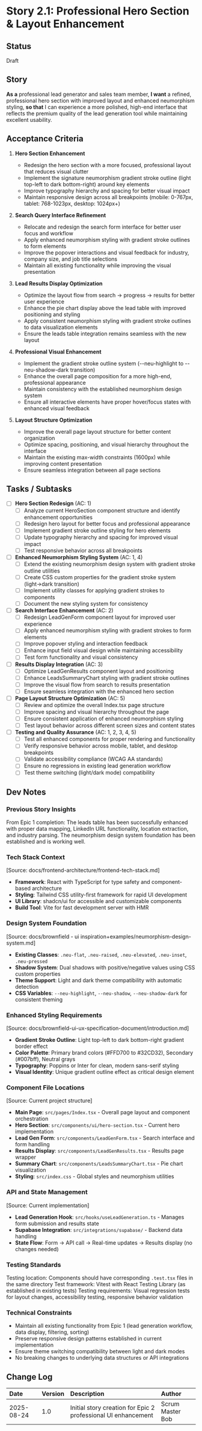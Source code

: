# Story 2.1: Professional Hero Section & Layout Enhancement

## Status

Draft

## Story

**As a** professional lead generator and sales team member,
**I want** a refined, professional hero section with improved layout and enhanced neumorphism styling,
**so that** I can experience a more polished, high-end interface that reflects the premium quality of the lead generation tool while maintaining excellent usability.

## Acceptance Criteria

1. **Hero Section Enhancement**
   - Redesign the hero section with a more focused, professional layout that reduces visual clutter
   - Implement the signature neumorphism gradient stroke outline (light top-left to dark bottom-right) around key elements
   - Improve typography hierarchy and spacing for better visual impact
   - Maintain responsive design across all breakpoints (mobile: 0-767px, tablet: 768-1023px, desktop: 1024px+)

2. **Search Query Interface Refinement**
   - Relocate and redesign the search form interface for better user focus and workflow
   - Apply enhanced neumorphism styling with gradient stroke outlines to form elements
   - Improve the popover interactions and visual feedback for industry, company size, and job title selections
   - Maintain all existing functionality while improving the visual presentation

3. **Lead Results Display Optimization**
   - Optimize the layout flow from search → progress → results for better user experience
   - Enhance the pie chart display above the lead table with improved positioning and styling
   - Apply consistent neumorphism styling with gradient stroke outlines to data visualization elements
   - Ensure the leads table integration remains seamless with the new layout

4. **Professional Visual Enhancement**
   - Implement the gradient stroke outline system (--neu-highlight to --neu-shadow-dark transition)
   - Enhance the overall page composition for a more high-end, professional appearance
   - Maintain consistency with the established neumorphism design system
   - Ensure all interactive elements have proper hover/focus states with enhanced visual feedback

5. **Layout Structure Optimization**
   - Improve the overall page layout structure for better content organization
   - Optimize spacing, positioning, and visual hierarchy throughout the interface
   - Maintain the existing max-width constraints (1600px) while improving content presentation
   - Ensure seamless integration between all page sections

## Tasks / Subtasks

- [ ] **Hero Section Redesign** (AC: 1)
  - [ ] Analyze current HeroSection component structure and identify enhancement opportunities
  - [ ] Redesign hero layout for better focus and professional appearance
  - [ ] Implement gradient stroke outline styling for hero elements
  - [ ] Update typography hierarchy and spacing for improved visual impact
  - [ ] Test responsive behavior across all breakpoints

- [ ] **Enhanced Neumorphism Styling System** (AC: 1, 4)
  - [ ] Extend the existing neumorphism design system with gradient stroke outline utilities
  - [ ] Create CSS custom properties for the gradient stroke system (light→dark transition)
  - [ ] Implement utility classes for applying gradient strokes to components
  - [ ] Document the new styling system for consistency

- [ ] **Search Interface Enhancement** (AC: 2)
  - [ ] Redesign LeadGenForm component layout for improved user experience
  - [ ] Apply enhanced neumorphism styling with gradient strokes to form elements
  - [ ] Improve popover styling and interaction feedback
  - [ ] Enhance input field visual design while maintaining accessibility
  - [ ] Test form functionality and visual consistency

- [ ] **Results Display Integration** (AC: 3)
  - [ ] Optimize LeadGenResults component layout and positioning
  - [ ] Enhance LeadsSummaryChart styling with gradient stroke outlines
  - [ ] Improve the visual flow from search to results presentation
  - [ ] Ensure seamless integration with the enhanced hero section

- [ ] **Page Layout Structure Optimization** (AC: 5)
  - [ ] Review and optimize the overall Index.tsx page structure
  - [ ] Improve spacing and visual hierarchy throughout the page
  - [ ] Ensure consistent application of enhanced neumorphism styling
  - [ ] Test layout behavior across different screen sizes and content states

- [ ] **Testing and Quality Assurance** (AC: 1, 2, 3, 4, 5)
  - [ ] Test all enhanced components for proper rendering and functionality
  - [ ] Verify responsive behavior across mobile, tablet, and desktop breakpoints
  - [ ] Validate accessibility compliance (WCAG AA standards)
  - [ ] Ensure no regressions in existing lead generation workflow
  - [ ] Test theme switching (light/dark mode) compatibility

## Dev Notes

### Previous Story Insights
From Epic 1 completion: The leads table has been successfully enhanced with proper data mapping, LinkedIn URL functionality, location extraction, and industry parsing. The neumorphism design system foundation has been established and is working well.

### Tech Stack Context
[Source: docs/frontend-architecture/frontend-tech-stack.md]
- **Framework**: React with TypeScript for type safety and component-based architecture
- **Styling**: Tailwind CSS utility-first framework for rapid UI development
- **UI Library**: shadcn/ui for accessible and customizable components
- **Build Tool**: Vite for fast development server with HMR

### Design System Foundation
[Source: docs/brownfield - ui inspiration+examples/neumorphism-design-system.md]
- **Existing Classes**: `.neu-flat`, `.neu-raised`, `.neu-elevated`, `.neu-inset`, `.neu-pressed`
- **Shadow System**: Dual shadows with positive/negative values using CSS custom properties
- **Theme Support**: Light and dark theme compatibility with automatic detection
- **CSS Variables**: `--neu-highlight`, `--neu-shadow`, `--neu-shadow-dark` for consistent theming

### Enhanced Styling Requirements
[Source: docs/brownfield-ui-ux-specification-document/introduction.md]
- **Gradient Stroke Outline**: Light top-left to dark bottom-right gradient border effect
- **Color Palette**: Primary brand colors (#FFD700 to #32CD32), Secondary (#007bff), Neutral grays
- **Typography**: Poppins or Inter for clean, modern sans-serif styling
- **Visual Identity**: Unique gradient outline effect as critical design element

### Component File Locations
[Source: Current project structure]
- **Main Page**: `src/pages/Index.tsx` - Overall page layout and component orchestration
- **Hero Section**: `src/components/ui/hero-section.tsx` - Current hero implementation
- **Lead Gen Form**: `src/components/LeadGenForm.tsx` - Search interface and form handling
- **Results Display**: `src/components/LeadGenResults.tsx` - Results page wrapper
- **Summary Chart**: `src/components/LeadsSummaryChart.tsx` - Pie chart visualization
- **Styling**: `src/index.css` - Global styles and neumorphism utilities

### API and State Management
[Source: Current implementation]
- **Lead Generation Hook**: `src/hooks/useLeadGeneration.ts` - Manages form submission and results state
- **Supabase Integration**: `src/integrations/supabase/` - Backend data handling
- **State Flow**: Form → API call → Real-time updates → Results display (no changes needed)

### Testing Standards
Testing location: Components should have corresponding `.test.tsx` files in the same directory
Test framework: Vitest with React Testing Library (as established in existing tests)
Testing requirements: Visual regression tests for layout changes, accessibility testing, responsive behavior validation

### Technical Constraints
- Maintain all existing functionality from Epic 1 (lead generation workflow, data display, filtering, sorting)
- Preserve responsive design patterns established in current implementation
- Ensure theme switching compatibility between light and dark modes
- No breaking changes to underlying data structures or API integrations

## Change Log

| Date | Version | Description | Author |
| :--- | :--- | :--- | :--- |
| 2025-08-24 | 1.0 | Initial story creation for Epic 2 professional UI enhancement | Scrum Master Bob |